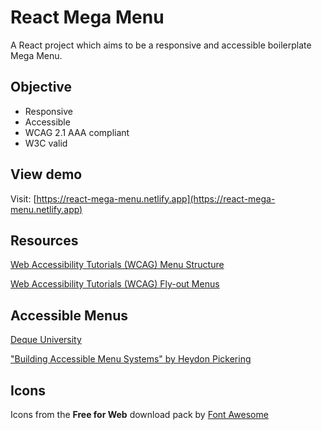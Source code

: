 # React Mega Menu

A React project which aims to be a responsive and accessible boilerplate Mega
Menu.

## Objective

- Responsive
- Accessible
- WCAG 2.1 AAA compliant
- W3C valid

## View demo

Visit:
[https://react-mega-menu.netlify.app](https://react-mega-menu.netlify.app)

## Resources

[Web Accessibility Tutorials (WCAG) Menu Structure](https://www.w3.org/WAI/tutorials/menus/structure/)

[Web Accessibility Tutorials (WCAG) Fly-out Menus](https://www.w3.org/WAI/tutorials/menus/flyout/)

## Accessible Menus

[Deque University](https://dequeuniversity.com/)

["Building Accessible Menu Systems" by Heydon Pickering](https://www.smashingmagazine.com/2017/11/building-accessible-menu-systems/)

## Icons

Icons from the **Free for Web** download pack by
[Font Awesome](https://fontawesome.com/download)
